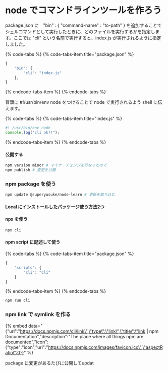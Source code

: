 # node でコマンドラインツールを作ろう

package.json に　"bin" :  { "command-name" : "to-path" } を追加することでシェルコマンドとして実行したときに、どのファイルを実行するかを指定します。ここでは "cli" という名前で実行すると、index.js が実行されるように指定しました。

{% code-tabs %}
{% code-tabs-item title="package.json" %}
```javascript
{
    "bin": {
        "cli": "index.js"
    },
}
```
{% endcode-tabs-item %}
{% endcode-tabs %}

冒頭に \#!/usr/bin/env node をつけることで node で実行されるよう shell に伝えます。

{% code-tabs %}
{% code-tabs-item title="index.js" %}
```javascript
#! /usr/bin/env node
console.log("cli ok!!");
```
{% endcode-tabs-item %}
{% endcode-tabs %}

#### 公開する

```bash
npm version minor # マイナーチェンジを行なったので
npm publish # 変更を公開
```

### npm package を使う

```bash
npm update @superyusuke/node-learn # 更新を取り込む
```

#### Local にインストールしたパッケージ使う方法2つ

#### npx を使う

```bash
npx cli
```

#### npm script に記述して使う

{% code-tabs %}
{% code-tabs-item title="package.json" %}
```javascript
{
    "scripts": {
        "cli": "cli"
    }
}
```
{% endcode-tabs-item %}
{% endcode-tabs %}

```bash
npm run cli
```

### npm link で symlink を作る

{% embed data="{\"url\":\"https://docs.npmjs.com/cli/link\",\"type\":\"link\",\"title\":\"link \| npm Documentation\",\"description\":\"The place where all things npm are documented\",\"icon\":{\"type\":\"icon\",\"url\":\"https://docs.npmjs.com/images/favicon.ico\",\"aspectRatio\":0}}" %}

package に変更があるたびに公開してupdat

